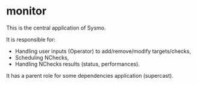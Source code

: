 monitor
=======

This is the central application of Sysmo.

It is responsible for:
* Handling user inputs (Operator) to add/remove/modify targets/checks,
* Scheduling NChecks,
* Handling NChecks results (status, performances).

It has a parent role for some dependencies application (supercast).
